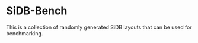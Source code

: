 # SiDB-Bench

This is a collection of randomly generated SiDB layouts that can be used for benchmarking. 
